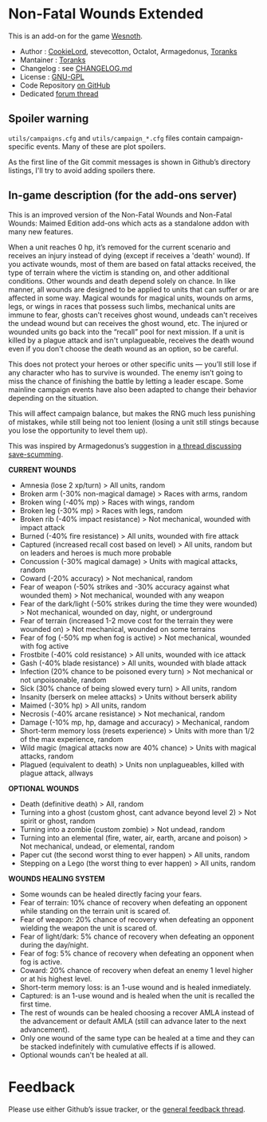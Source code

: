 Non-Fatal Wounds Extended
================

This is an add-on for the game [Wesnoth](https://www.wesnoth.org/).
* Author :  [CookieLord](https://forums.wesnoth.org/memberlist.php?mode=viewprofile&u=248402), stevecotton, Octalot, Armagedonus, [Toranks](http://toranks.blogspot.com/)
* Mantainer : [Toranks](http://toranks.blogspot.com/)
* Changelog : see [CHANGELOG.md](CHANGELOG.md)
* License : [GNU-GPL](LICENSE.md)
* Code Repository [on GitHub](https://github.com/Toranks/Non_Fatal_Wounds-Extended)
* Dedicated [forum thread](https://forums.wesnoth.org/viewtopic.php?t=56108)

Spoiler warning
---------------

`utils/campaigns.cfg` and `utils/campaign_*.cfg` files contain campaign-specific events. Many of these are plot spoilers.

As the first line of the Git commit messages is shown in Github’s directory listings, I'll try to avoid adding spoilers there.


In-game description (for the add-ons server)
--------------------------------------------

This is an improved version of the Non-Fatal Wounds and Non-Fatal Wounds: Maimed Edition add-ons which acts as a standalone addon with many new features.

When a unit reaches 0 hp, it’s removed for the current scenario and receives an injury instead of dying (except if receives a 'death' wound).
If you activate wounds, most of them are based on fatal attacks received, the type of terrain where the victim is standing on, and other additional conditions. Other wounds and death depend solely on chance. In like manner, all wounds are designed to be applied to units that can suffer or are affected in some way. Magical wounds for magical units, wounds on arms, legs, or wings in races that possess such limbs, mechanical units are immune to fear, ghosts can't receives ghost wound, undeads can't receives the undead wound but can receives the ghost wound, etc.
The injured or wounded units go back into the “recall” pool for next mission.
If a unit is killed by a plague attack and isn't unplagueable, receives the death wound even if you don't choose the death wound as an option, so be careful.

This does not protect your heroes or other specific units — you’ll still lose if any character who has to survive is wounded. The enemy isn’t going to miss the chance of finishing the battle by letting a leader escape. Some mainline campaign events have also been adapted to change their behavior depending on the situation.

This will affect campaign balance, but makes the RNG much less punishing of mistakes, while still being not too lenient (losing a unit still stings because you lose the opportunity to level them up).

This was inspired by Armagedonus’s suggestion in [a thread discussing save-scumming](https://r.wesnoth.org/p641153).


**CURRENT WOUNDS**

* Amnesia (lose 2 xp/turn) > All units, random
* Broken arm (-30% non-magical damage) > Races with arms, random
* Broken wing (-40% mp) > Races with wings, random
* Broken leg (-30% mp) > Races with legs, random
* Broken rib (-40% impact resistance) > Not mechanical, wounded with impact attack
* Burned (-40% fire resistance) > All units, wounded with fire attack
* Captured (increased recall cost based on level) > All units, random but on leaders and heroes is much more probable
* Concussion (-30% magical damage) > Units with magical attacks, random
* Coward (-20% accuracy) > Not mechanical, random
* Fear of weapon (-50% strikes and -30% accuracy against what wounded them) > Not mechanical, wounded with any weapon
* Fear of the dark/light (-50% strikes during the time they were wounded) > Not mechanical, wounded on day, night, or underground
* Fear of terrain (increased 1-2 move cost for the terrain they were wounded on) > Not mechanical, wounded on some terrains
* Fear of fog (-50% mp when fog is active) > Not mechanical, wounded with fog active
* Frostbite (-40% cold resistance) > All units, wounded with ice attack
* Gash (-40% blade resistance) > All units, wounded with blade attack
* Infection (20% chance to be poisoned every turn) > Not mechanical or not unpoisonable, random
* Sick (30% chance of being slowed every turn) > All units, random
* Insanity (berserk on melee attacks) > Units without berserk ability
* Maimed (-30% hp) > All units, random
* Necrosis (-40% arcane resistance) > Not mechanical, random
* Damage (-10% mp, hp, damage and accuracy) > Mechanical, random
* Short-term memory loss (resets experience) > Units with more than 1/2 of the max experience, random
* Wild magic (magical attacks now are 40% chance) > Units with magical attacks, random
* Plagued (equivalent to death) > Units non unplagueables, killed with plague attack, allways

**OPTIONAL WOUNDS**

* Death (definitive death) > All, random
* Turning into a ghost (custom ghost, cant advance beyond level 2) > Not spirit or ghost, random
* Turning into a zombie (custom zombie) > Not undead, random
* Turning into an elemental (fire, water, air, earth, arcane and poison) > Not mechanical, undead, or elemental, random
* Paper cut (the second worst thing to ever happen) > All units, random
* Stepping on a Lego (the worst thing to ever happen) > All units, random


**WOUNDS HEALING SYSTEM**

* Some wounds can be healed directly facing your fears.
* Fear of terrain: 10% chance of recovery when defeating an opponent while standing on the terrain unit is scared of.
* Fear of weapon: 20% chance of recovery when defeating an opponent wielding the weapon the unit is scared of.
* Fear of light/dark: 5% chance of recovery when defeating an opponent during the day/night.
* Fear of fog: 5% chance of recovery when defeating an opponent when fog is active.
* Coward: 20% chance of recovery when defeat an enemy 1 level higher or at his highest level.
* Short-term memory loss: is an 1-use wound and is healed inmediately.
* Captured: is an 1-use wound and is healed when the unit is recalled the first time.
* The rest of wounds can be healed choosing a recover AMLA instead of the advancement or default AMLA (still can advance later to the next advancement).
* Only one wound of the same type can be healed at a time and they can be stacked indefinitely with cumulative effects if is allowed.
* Optional wounds can't be healed at all.


Feedback
========

Please use either Github’s issue tracker, or the [general feedback thread](https://forums.wesnoth.org/viewtopic.php?t=56108).
